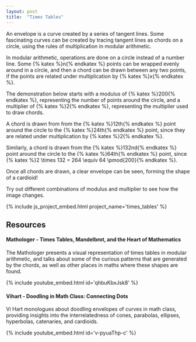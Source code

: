 ```yaml
---
layout: post
title:  "Times Tables"
---
```


An envelope is a curve created by a series of tangent lines. Some fascinating curves can be created by tracing tangent lines as chords on a circle, using the rules of multiplication in modular arithmetic.

In modular arithmetic, operations are done on a circle instead of a number line. Some {% katex %}n{% endkatex %} points can be wrapped evenly around in a circle, and then a chord can be drawn between any two points, if the points are related under multiplication by {% katex %}x{% endkatex %}.

The demonstration below starts with a modulus of {% katex %}200{% endkatex %}, representing the number of points around the circle, and a multiplier of {% katex %}2{% endkatex %}, representing the multiplier used to draw chords.

A chord is drawn from from the {% katex %}12th{% endkatex %} point around the circle to the {% katex %}24th{% endkatex %} point, since they are related under multiplication by {% katex %}2{% endkatex %}.

Similarly, a chord is drawn from the {% katex %}132nd{% endkatex %} point around the circle to the {% katex %}64th{% endkatex %} point, since {% katex %}2 \times 132 = 264 \equiv 64 \pmod{200}{% endkatex %}.

Once all chords are drawn, a clear envelope can be seen, forming the shape of a cardioid!

Try out different combinations of modulus and multiplier to see how the image changes.

{% include js_project_embed.html project_name='times_tables' %}

## Resources

#### Mathologer - Times Tables, Mandelbrot, and the Heart of Mathematics
The Mathologer presents a visual representation of times tables in modular arithmetic, and talks about some of the curious patterns that are generated by the chords, as well as other places in maths where these shapes are found.

{% include youtube_embed.html id='qhbuKbxJsk8' %}

#### Vihart - Doodling in Math Class: Connecting Dots
Vi Hart monologues about doodling envelopes of curves in math class, providing insights into the interrelatedness of cones, parabolas, ellipses, hyperbolas, catenaries, and cardioids.

{% include youtube_embed.html id='v-pyuaThp-c' %}
